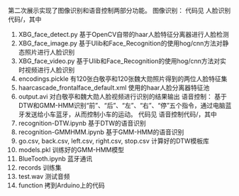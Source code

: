 第二次展示实现了图像识别和语音控制两部分功能。
图像识别：
代码见 人脸识别代码/，其中
1. XBG_face_detect.py 基于OpenCV自带的haar人脸特征分离器进行人脸检测
2. XBG_face_image.py 基于Ulib和Face_Recognition的使用hog/cnn方法对静态照片进行人脸识别
3. XBG_face_video.py 基于Ulib和Face_Recognition的使用hog/cnn方法对实时视频进行人脸识别
4. encodings.pickle 有120张白敬亭和120张魏大勋照片得到的两位人脸特征集
5. haarcascade_frontalface_default.xml 使用的haar人脸分离器特征池
6. output.avi 对白敬亭和魏大勋人脸视频进行识别的结果输出
语音控制：
基于DTW和GMM-HMM识别“前”、“后”、“左”、“右”、“停”五个指令，通过电脑蓝牙发送给小车蓝牙，从而控制小车的运动。
代码见 语音控制代码/，其中
1. recognition-DTW.ipynb 基于DTW的语音识别
2. recognition-GMMHMM.ipynb 基于GMM-HMM的语音识别
3. go.csv, back.csv, left.csv, right.csv, stop.csv 计算好的DTW模板库
4. models.pkl 训练好的GMM-HMM模型
5. BlueTooth.ipynb 蓝牙通讯
6. records 训练集
7. test.wav 测试音频
8. function 拷到Arduino上的代码 
